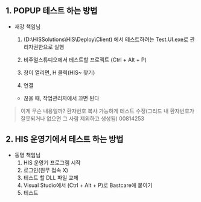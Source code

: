 



## 1. POPUP 테스트 하는 방법
- 재강 책임님
    1. (D:\HISSolutions\HIS\Deploy\Client) 에서 테스트하려는 Test.UI.exe로 관리자권한으로 실행
    2. 비주얼스튜디오에서 테스트할 프로젝트 (Ctrl + Alt + P)

    3. 창이 열리면, H 클릭(HIS~ 찾기) 
    4. 연결

    - 끊을 때, 작업관리자에서 끄면 된다


> 이게 무슨 내용일까? 
환자번호 복사 가능하게 테스트 수정(그리드 내 환자번호가 잘못되거나 없으면 그 사람 제외하고 생성됨)
00814253



## 2. HIS 운영기에서 테스트 하는 방법
- 동명 책임님
    1. HIS 운영기 프로그램 시작 
    2. 로그인(원무 접속 X)
    3. 테스트 할 DLL 파일 교체
    4. Visual Studio에서 (Ctrl + Alt + P)로 Bastcare에 붙이기
    5. 테스트

